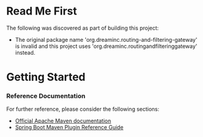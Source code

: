 # Read Me First
The following was discovered as part of building this project:

* The original package name 'org.dreaminc.routing-and-filtering-gateway' is invalid and this project uses 'org.dreaminc.routingandfilteringgateway' instead.

# Getting Started

### Reference Documentation
For further reference, please consider the following sections:

* [Official Apache Maven documentation](https://maven.apache.org/guides/index.html)
* [Spring Boot Maven Plugin Reference Guide](https://docs.spring.io/spring-boot/docs/2.2.6.RELEASE/maven-plugin/)

